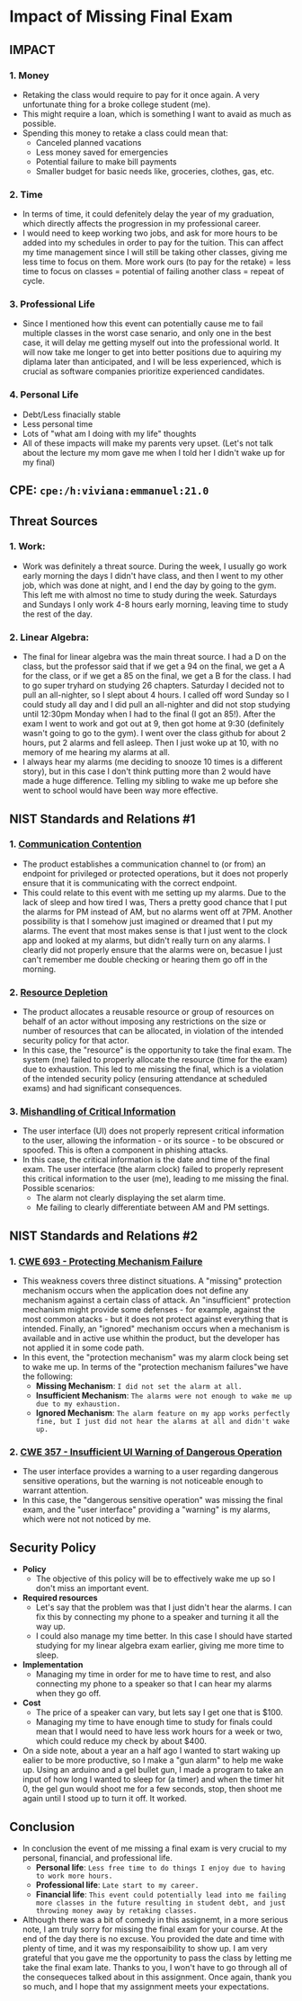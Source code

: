 #	Impact of Missing Final Exam


##	**IMPACT**
### 1. Money
* Retaking the class would require to pay for it once again. A very unfortunate thing for a broke college student (me).
* This might require a loan, which is something I want to avaid as much as possible.
* Spending this money to retake a class could mean that:
	* Canceled planned vacations
	* Less money saved for emergencies
	* Potential failure to make bill payments 
	* Smaller budget for basic needs like, groceries, clothes, gas, etc.

### 2. Time
* In terms of time, it could defenitely delay the year of my graduation, which directly affects the progression in my professional career.
* I would need to keep working two jobs, and ask for more hours to be added into my schedules in order to pay for the tuition. This can affect my time management since I will still be taking other classes, giving me less time to focus on them. More work ours (to pay for the retake) = less time to focus on classes = potential of failing another class = repeat of cycle.

### 3. Professional Life
* Since I mentioned how this event can potentially cause me to fail multiple classes in the worst case senario,
and only one in the best case, it will delay me getting myself out into the professional world. 
It will now take me longer to get into better positions due to aquiring my diplama later than anticipated, 
and I will be less experienced, which is crucial as software companies prioritize experienced candidates.

### 4. Personal Life
* Debt/Less finacially stable
* Less personal time 
* Lots of "what am I doing with my life" thoughts
* All of these impacts will make my parents very upset. (Let's not talk about the lecture my mom gave me
when I told her I didn't wake up for my final)


## **CPE**: `cpe:/h:viviana:emmanuel:21.0`


## **Threat Sources**
### 1. Work:
* Work was definitely a threat source. During the week, I usually go work early morning the days
I didn't have class, and then I went to my other job, which was done at night, and I end the day
by going to the gym. This left me with almost no time to study during the week.
Saturdays and Sundays I only work 4-8 hours early morning, leaving time to study the rest of the day.
### 2. Linear Algebra:
* The final for linear algebra was the main threat source. I had a D on the class, but the professor
said that if we get a 94 on the final, we get a A for the class, or if we get a 85 on the final,
we get a B for the class. I had to go super tryhard on studying 26 chapters. Saturday I 
decided not to pull an all-nighter, so I slept about 4 hours. I called off word Sunday 
so I could study all day and I did pull an all-nighter and did not stop studying until
12:30pm Monday when I had to the final (I got an 85!). After the exam I went to work
and got out at 9, then got home at 9:30 (definitely wasn't going to go to the gym).
I went over the class github for about 2 hours, put 2 alarms and fell asleep. Then I just
woke up at 10, with no memory of me hearing my alarms at all.
* I always hear my alarms (me deciding to snooze 10 times is a different story), but in this case
I don't think putting more than 2 would have made a huge difference. Telling my sibling to wake me
up before she went to school would have been way more effective.
 

## **NIST Standards and Relations #1**
### 1. [Communication Contention](https://cwe.mitre.org/data/definitions/923.html)
* The product establishes a communication channel to (or from) an endpoint for privileged or protected operations, but it does not properly ensure that it is communicating with the correct endpoint.
* This could relate to this event with me setting up my alarms. Due to the lack of sleep and how tired I was, Thers a pretty good chance that I put the alarms for PM instead of AM, but no alarms went off at 7PM. Another possibility is that I somehow just imagined or dreamed that I put my alarms. The event that most makes sense is that I just went to the clock app and looked at my alarms, but didn't really turn on any alarms. I clearly did not properly ensure that the alarms were on, becasue I just can't remember me double checking or hearing them go off in the morning.
### 2. [Resource Depletion](https://cwe.mitre.org/data/definitions/770.html)
* The product allocates a reusable resource or group of resources on behalf of an actor without imposing any restrictions on the size or number of resources that can be allocated, in violation of the intended security policy for that actor.
* In this case, the "resource" is the opportunity to take the final exam. The system (me) failed to properly allocate the resource (time for the exam) due to exhaustion. This led to me missing the final, which is a violation of the intended security policy (ensuring attendance at scheduled exams) and had significant consequences.
### 3. [Mishandling of Critical Information](https://cwe.mitre.org/data/definitions/451.html)
* The user interface (UI) does not properly represent critical information to the user, allowing the information - or its source - to be obscured or spoofed. This is often a component in phishing attacks.
* In this case, the critical information is the date and time of the final exam. The user interface (the alarm clock) failed to properly represent this critical information to the user (me), leading to me missing the final. Possible scenarios:
	* The alarm not clearly displaying the set alarm time.
	* Me failing to clearly differentiate between AM and PM settings.


## **NIST Standards and Relations #2**
### 1. [CWE 693 - Protecting Mechanism Failure](https://cwe.mitre.org/data/definitions/693.html)
* This weakness covers three distinct situations. A "missing" protection mechanism occurs when the application does not define any mechanism against a certain class of attack. An "insufficient" protection mechanism might provide some defenses - for example, against the most common atacks - but it does not protect against everything that is intended. Finally, an "ignored" mechanism occurs when a mechanism is available and in active use whithin the product, but the developer has not applied it in some code path.
* In this event, the "protection mechanism" was my alarm clock being set to wake me up. In terms of the "protection mechanism failures"we have the following:
    * **Missing Mechanism**: `I did not set the alarm at all.`
    * **Insufficient Mechanism**: `The alarms were not enough to wake me up due to my exhaustion.`
    * **Ignored Mechanism**: `The alarm feature on my app works perfectly fine, but I just did not hear the alarms at all and didn't wake up.`
### 2. [CWE 357 - Insufficient UI Warning of Dangerous Operation](https://cwe.mtre.org/data/definitions/357.html)
* The user interface provides a warning to a user regarding dangerous sensitive operations, but the warning is not noticeable enough to warrant attention.
* In this case, the "dangerous sensitive operation" was missing the final exam, and the "user interface" providing a "warning" is my alarms, which were not not noticed by me.

## **Security Policy**
* **Policy**
    * The objective of this policy will be to effectively wake me up so I don't miss an important event.
* **Required resources**
    * Let's say that the problem was that I just didn't hear the alarms. I can fix this by connecting my phone to a speaker and turning it all the way up.
    * I could also manage my time better. In this case I should have started studying for my linear algebra exam earlier, giving me more time to sleep.
* **Implementation**
    * Managing my time in order for me to have time to rest, and also connecting my phone to a speaker so that I can hear my alarms when they go off.
* **Cost**
    * The price of a speaker can vary, but lets say I get one that is $100.
    * Managing my time to have enough time to study for finals could mean that I would need to have less work hours for a week or two, which could reduce my check by about $400.
*   On a side note, about a year an a half ago I wanted to start waking up ealier to be more productive, so I make a "gun alarm" to help me wake up. Using an arduino and a gel bullet gun, I made a program to take an input of how long I wanted to sleep for (a timer) and when the timer hit 0, the gel gun would shoot me for a few seconds, stop, then shoot me again until I stood up to turn it off. It worked. 


## **Conclusion**
* In conclusion the event of me missing a final exam is very crucial to my personal, financial, and professional life.
    * **Personal life**: `Less free time to do things I enjoy due to having to work more hours.`
    * **Professional life**: `Late start to my career.`
    * **Financial life**: `This event could potentially lead into me failing more classes in the future resulting in student debt, and just throwing money away by retaking classes.`
* Although there was a bit of comedy in this assignemt, in a more serious note, I am truly sorry for missing the final exam for your course. At the end of the day there is no excuse. You provided the date and time with plenty of time, and it was my responsaibility to show up. I am very grateful that you gave me the opportunity to pass the class by letting me take the final exam late. Thanks to you, I won't have to go through all of the consequeces talked about in this assignment. Once again, thank you so much, and I hope that my assignment meets your expectations.
        
